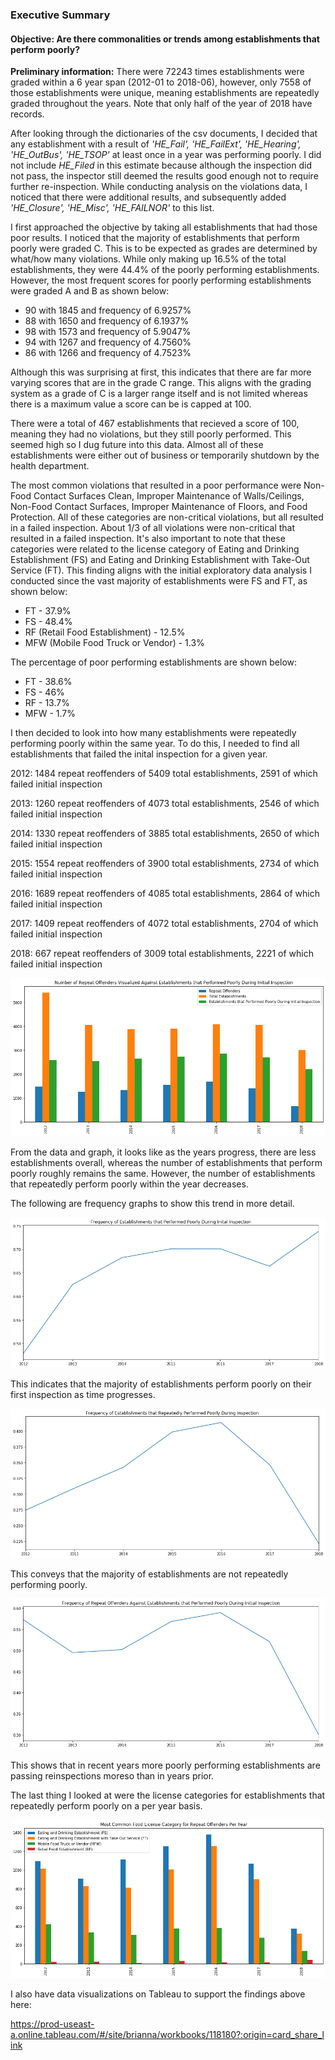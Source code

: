 ### Executive Summary

#### Objective: Are there commonalities or trends among establishments that perform poorly?

**Preliminary information:** There were 72243 times establishments were graded within a 6 year span (2012-01 to 2018-06), however, only 7558 of those establishments were unique, meaning establishments are repeatedly graded throughout the years. Note that only half of the year of 2018 have records.


After looking through the dictionaries of the csv documents, I decided that any establishment with a result of *'HE_Fail', 'HE_FailExt', 'HE_Hearing', 'HE_OutBus', 'HE_TSOP'* at least once in a year was performing poorly. I did not include *HE_Filed* in this estimate because although the inspection did not pass, the inspector still deemed the results good enough not to require further re-inspection. While conducting analysis on the violations data, I noticed that there were additional results, and subsequently added *'HE_Closure', 'HE_Misc', 'HE_FAILNOR'* to this list.

I first approached the objective by taking all establishments that had those poor results. I noticed that the majority of establishments that perform poorly were graded C. This is to be expected as grades are determined by what/how many violations. While only making up 16.5% of the total establishments, they were 44.4% of the poorly performing establishments. However, the most frequent scores for poorly performing establishments were graded A and B as shown below:
* 90 with 1845 and frequency of 6.9257%
* 88 with 1650 and frequency of 6.1937%
* 98 with 1573 and frequency of 5.9047%
* 94 with 1267 and frequency of 4.7560%
* 86 with 1266 and frequency of 4.7523%

Although this was surprising at first, this indicates that there are far more varying scores that are in the grade C range. This aligns with the grading system as a grade of C is a larger range itself and is not limited whereas there is a maximum value a score can be is capped at 100.

There were a total of 467 establishments that recieved a score of 100, meaning they had no violations, but they still poorly performed. This seemed high so I dug future into this data. Almost all of these establishments were either out of business or temporarily shutdown by the health department.  

The most common violations that resulted in a poor performance were Non-Food Contact Surfaces Clean, Improper Maintenance of Walls/Ceilings, Non-Food Contact Surfaces, Improper Maintenance of Floors, and Food Protection. All of these categories are non-critical violations, but all resulted in a failed inspection. About 1/3 of all violations were non-critical that resulted in a failed inspection. It's also important to note that these categories were related to the license category of Eating and Drinking Establishment (FS) and Eating and Drinking Establishment with Take-Out Service (FT). This finding aligns with the initial exploratory data analysis I conducted since the vast majority of establishments were FS and FT, as shown below:
* FT - 37.9% 
* FS - 48.4% 
* RF (Retail Food Establishment) - 12.5% 
* MFW (Mobile Food Truck or Vendor) - 1.3%

The percentage of poor performing establishments are shown below:
* FT - 38.6%
* FS - 46%
* RF - 13.7%
* MFW - 1.7%

I then decided to look into how many establishments were repeatedly performing poorly within the same year. To do this, I needed to find all establishments that failed the inital inspection for a given year.

2012: 1484 repeat reoffenders of 5409 total establishments, 2591 of which failed initial inspection

2013: 1260 repeat reoffenders of 4073 total establishments, 2546 of which failed initial inspection

2014: 1330 repeat reoffenders of 3885 total establishments, 2650 of which failed initial inspection

2015: 1554 repeat reoffenders of 3900 total establishments, 2734 of which failed initial inspection

2016: 1689 repeat reoffenders of 4085 total establishments, 2864 of which failed initial inspection

2017: 1409 repeat reoffenders of 4072 total establishments, 2704 of which failed initial inspection

2018: 667 repeat reoffenders of 3009 total establishments, 2221 of which failed initial inspection

![Graph](https://raw.githubusercontent.com/blamaral/EOTSS_Data_Challenge/master/graphs/number-of-repeat-offenders.png)

From the data and graph, it looks like as the years progress, there are less establishments overall, whereas the number of establishments that perform poorly roughly remains the same. However, the number of establishments that repeatedly perform poorly within the year decreases.

The following are frequency graphs to show this trend in more detail.

![Graph](https://raw.githubusercontent.com/blamaral/EOTSS_Data_Challenge/master/graphs/initially-poorly-performing-establishments.png) 

This indicates that the majority of establishments perform poorly on their first inspection as time progresses.

![Graph](https://raw.githubusercontent.com/blamaral/EOTSS_Data_Challenge/master/graphs/repeatly-poorly-performing-establishments.png)

This conveys that the majority of establishments are not repeatedly performing poorly.

![Graph](https://raw.githubusercontent.com/blamaral/EOTSS_Data_Challenge/master/graphs/poorly-performing-establishments.png)

This shows that in recent years more poorly performing establishments are passing reinspections moreso than in years prior.

The last thing I looked at were the license categories for establishments that repeatedly perform poorly on a per year basis.

![Graph](https://raw.githubusercontent.com/blamaral/EOTSS_Data_Challenge/master/graphs/most-common-food-license-cats.png)

I also have data visualizations on Tableau to support the findings above here: 

https://prod-useast-a.online.tableau.com/#/site/brianna/workbooks/118180?:origin=card_share_link